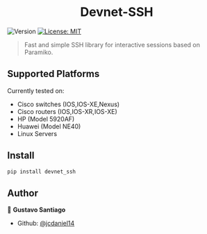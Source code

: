 <h1 align="center">Devnet-SSH</h1>
<p>
  <img alt="Version" src="https://img.shields.io/badge/version-1.0.2-blue.svg?cacheSeconds=2592000" />
  <a href="#" target="_blank">
    <img alt="License: MIT" src="https://img.shields.io/badge/License-MIT-yellow.svg" />
  </a>
</p>

> Fast and simple SSH library for interactive sessions based on Paramiko.

## Supported Platforms
Currently tested on:
- Cisco switches (IOS,IOS-XE,Nexus)
- Cisco routers (IOS,IOS-XR,IOS-XE)
- HP (Model 5920AF)
- Huawei (Model NE40)
- Linux Servers

## Install

```sh
pip install devnet_ssh
```

## Author

👤 **Gustavo Santiago**

* Github: [@jcdaniel14](https://github.com/jcdaniel14)

